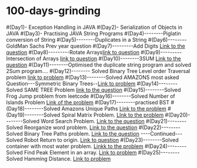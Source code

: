# 100-days-grinding
#(Day1)- Exception Handling in JAVA
#(Day2)- Serialization of Objects in JAVA
#(Day3)- Practising JAVA String Programs
#(Day4)--------Piglatin conversion of String
#(Day5)--------Duplicates in a String
#(Day6)--------GoldMan Sachs Prev year question
#(Day7)---------Add Digits [Link to the question](https://leetcode.com/problems/add-digits/)
#(Day8)---------Rotate Arrays[link to question](https://leetcode.com/problems/rotate-array/submissions/)
#(Day9)---------Intersection of Arrays [link to question](https://leetcode.com/problems/intersection-of-two-arrays-ii/)
#(Day10)--------3SUM [Link to the question](https://leetcode.com/problems/3sum/)
#(Day11)--------Optimised the duplicate string program and solved 2Sum program....
#(Day12)-------- Solved Binary Tree Level order Traversal problem [link to problem](https://leetcode.com/problems/binary-tree-level-order-traversal/)
#(Day13)--------Solved AMAZONS most asked Question---Symmetric Binary Trees--[Link to problem](https://leetcode.com/problems/symmetric-tree/)
#(Day14)--------Solved SAME TREE Problem [link to the question](https://leetcode.com/problems/same-tree/)
#(Day15)--------Solved Frog Jump problem from leetcode
#(Day16)--------Solved Number of Islands Problem [Link of the problem](https://leetcode.com/problems/number-of-islands/)
#(Day17)--------practised BST
#(Day18)--------Solved Amazons Unique Paths [Link to the problem](https://leetcode.com/problems/unique-paths/)
#(Day19)--------Solved Spiral Matrix Problem. [LInk to the problem](https://leetcode.com/problems/spiral-matrix/)
#(Day20)--------Solved Word Search Problem. [Link to the question](https://leetcode.com/problems/word-search/)
#(Day21)--------Solved Reorganize word problem. [Link to the question](https://leetcode.com/problems/reorganize-string/)
#(Day22)--------Solved Binary Tree Paths problem. [Link to the question](https://leetcode.com/problems/binary-tree-paths/)
----Continued---Solved Robot Return to origin.  [Link to question](https://leetcode.com/problems/robot-return-to-origin/)
#(Day23)--------Solved container with most water problem. [Linkk to the problem](https://leetcode.com/problems/container-with-most-water/)
#(Day24)--------Solved Find Peak Element in an array. [Link to problem](https://leetcode.com/problems/find-peak-element/) 
#(Day25)--------Solved Hamming Distance. [Link to problem](https://leetcode.com/problems/hamming-distance/)

